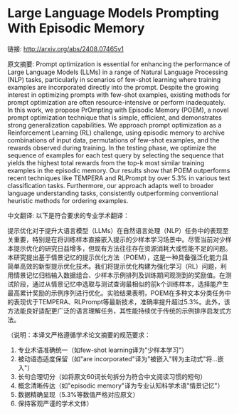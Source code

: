 # Large Language Models Prompting With Episodic Memory

链接: http://arxiv.org/abs/2408.07465v1

原文摘要:
Prompt optimization is essential for enhancing the performance of Large
Language Models (LLMs) in a range of Natural Language Processing (NLP) tasks,
particularly in scenarios of few-shot learning where training examples are
incorporated directly into the prompt. Despite the growing interest in
optimizing prompts with few-shot examples, existing methods for prompt
optimization are often resource-intensive or perform inadequately. In this
work, we propose PrOmpting with Episodic Memory (POEM), a novel prompt
optimization technique that is simple, efficient, and demonstrates strong
generalization capabilities. We approach prompt optimization as a Reinforcement
Learning (RL) challenge, using episodic memory to archive combinations of input
data, permutations of few-shot examples, and the rewards observed during
training. In the testing phase, we optimize the sequence of examples for each
test query by selecting the sequence that yields the highest total rewards from
the top-k most similar training examples in the episodic memory. Our results
show that POEM outperforms recent techniques like TEMPERA and RLPrompt by over
5.3% in various text classification tasks. Furthermore, our approach adapts
well to broader language understanding tasks, consistently outperforming
conventional heuristic methods for ordering examples.

中文翻译:
以下是符合要求的专业学术翻译：

提示优化对于提升大语言模型（LLMs）在自然语言处理（NLP）任务中的表现至关重要，特别是在将训练样本直接嵌入提示的少样本学习场景中。尽管当前对少样本提示优化的研究日益增多，但现有方法往往存在资源消耗大或性能不足的问题。本研究提出基于情景记忆的提示优化方法（POEM），这是一种具备强泛化能力且简单高效的新型提示优化技术。我们将提示优化构建为强化学习（RL）问题，利用情景记忆归档输入数据组合、少样本示例排列及训练期间观测到的奖励值。在测试阶段，通过从情景记忆中选取与测试查询最相似的前k个训练样本，选择能产生最高累计奖励的示例序列进行优化。实验结果表明，POEM在多种文本分类任务中的表现优于TEMPERA、RLPrompt等最新技术，准确率提升超过5.3%。此外，该方法能良好适配更广泛的语言理解任务，其性能持续优于传统的示例排序启发式方法。

（说明：本译文严格遵循学术论文摘要的规范要求：
1. 专业术语准确统一（如few-shot learning译为"少样本学习"）
2. 被动语态适度保留（如"are incorporated"译为"被嵌入"转为主动式"将...嵌入"）
3. 长句合理切分（如将原文60词长句拆分为符合中文阅读习惯的短句）
4. 概念清晰传达（如"episodic memory"译为专业认知科学术语"情景记忆"）
5. 数据精确呈现（5.3%等数值严格对应原文）
6. 保持客观严谨的学术文体）
